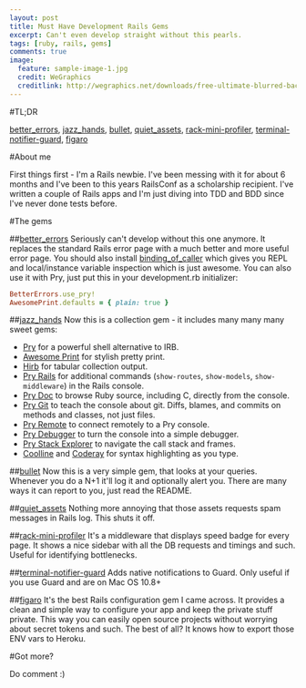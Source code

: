 ```yaml
---
layout: post
title: Must Have Development Rails Gems
excerpt: Can't even develop straight without this pearls.
tags: [ruby, rails, gems]
comments: true
image:
  feature: sample-image-1.jpg
  credit: WeGraphics
  creditlink: http://wegraphics.net/downloads/free-ultimate-blurred-background-pack/
---
```


#TL;DR

[better_errors](https://github.com/charliesome/better_errors), [jazz_hands](https://github.com/nixme/jazz_hands), [bullet](https://github.com/flyerhzm/bullet), [quiet_assets](https://github.com/evrone/quiet_assets), [rack-mini-profiler](https://github.com/SamSaffron/MiniProfiler/tree/master/Ruby), [terminal-notifier-guard](https://github.com/Springest/terminal-notifier-guard), [figaro](https://github.com/laserlemon/figaro)

#About me

First things first - I'm a Rails newbie. I've been messing with it for about 6 months and I've been to this years RailsConf as a scholarship recipient. I've written a couple of Rails apps and I'm just diving into TDD and BDD since I've never done tests before.

#The gems

##[better_errors](https://github.com/charliesome/better_errors)
Seriously can't develop without this one anymore. It replaces the standard Rails error page with a much better and more useful error page. You should also install [binding\_of\_caller](https://github.com/banister/binding\_of\_caller) which gives you REPL and local/instance variable inspection which is just awesome. You can also use it with Pry, just put this in your development.rb initializer:

```ruby
BetterErrors.use_pry!
AwesomePrint.defaults = { plain: true }
```

##[jazz_hands](https://github.com/nixme/jazz_hands)
Now this is a collection gem - it includes many many many sweet gems:

* [Pry](http://pry.github.com) for a powerful shell alternative to IRB.
* [Awesome Print](https://github.com/michaeldv/awesome_print) for stylish pretty print.
* [Hirb](https://github.com/cldwalker/hirb) for tabular collection output.
* [Pry Rails](https://github.com/rweng/pry-rails) for additional commands (`show-routes`,
  `show-models`, `show-middleware`) in the Rails console.
* [Pry Doc](https://github.com/pry/pry-doc) to browse Ruby source, including C, directly from the
  console.
* [Pry Git](https://github.com/pry/pry-git) to teach the console about git. Diffs, blames, and
  commits on methods and classes, not just files.
* [Pry Remote](https://github.com/Mon-Ouie/pry-remote) to connect remotely to a Pry console.
* [Pry Debugger](https://github.com/nixme/pry-debugger) to turn the console into a simple debugger.
* [Pry Stack Explorer](https://github.com/pry/pry-stack_explorer) to navigate the call stack and
  frames.
* [Coolline](https://github.com/Mon-Ouie/coolline) and [Coderay](https://github.com/rubychan/coderay) for syntax highlighting as
  you type.

##[bullet](https://github.com/flyerhzm/bullet)
Now this is a very simple gem, that looks at your queries. Whenever you do a N+1 it'll log it and optionally alert you. There are many ways it can report to you, just read the README.

##[quiet_assets](https://github.com/evrone/quiet_assets)
Nothing more annoying that those assets requests spam messages in Rails log. This shuts it off.

##[rack-mini-profiler](https://github.com/SamSaffron/MiniProfiler/tree/master/Ruby)
It's a middleware that displays speed badge for every page. It shows a nice sidebar with all the DB requests and timings and such. Useful for identifying bottlenecks.

##[terminal-notifier-guard](https://github.com/Springest/terminal-notifier-guard)
Adds native notifications to Guard. Only useful if you use Guard and are on Mac OS 10.8+

##[figaro](https://github.com/laserlemon/figaro)
It's the best Rails configuration gem I came across. It provides a clean and simple way to configure your app and keep the private stuff private. This way you can easily open source projects without worrying about secret tokens and such. The best of all? It knows how to export those ENV vars to Heroku.

#Got more?

Do comment :)
